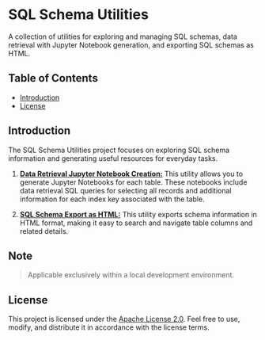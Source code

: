 # SQL Schema Utilities

A collection of utilities for exploring and managing SQL schemas, data retrieval with Jupyter Notebook generation, and exporting SQL schemas as HTML.

## Table of Contents

- [Introduction](#introduction)
- [License](#license)

## Introduction

The SQL Schema Utilities project focuses on exploring SQL schema information and generating useful resources for everyday tasks.

1. [**Data Retrieval Jupyter Notebook Creation:**](./generate_data_retrieval_notebooks/README.md) This utility allows you to generate Jupyter Notebooks for each table. These notebooks include data retrieval SQL queries for selecting all records and additional information for each index key associated with the table.

2. [**SQL Schema Export as HTML:**](./export_sql_schema/README.md) This utility exports schema information in HTML format, making it easy to search and navigate table columns and related details.

## Note

>Applicable exclusively within a local development environment.

## License

This project is licensed under the [Apache License 2.0](LICENSE). Feel free to use, modify, and distribute it in accordance with the license terms.
